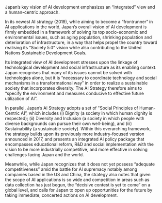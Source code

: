 Japan’s key vision of AI development emphasizes an “integrated” view and a human-centric approach. 

In its newest AI strategy (2019), while aiming to become a “frontrunner” in AI applications in the world, Japan’s overall vision of AI development is firmly embedded in a framework of solving its top socio-economic and environmental issues, such as aging population, shrinking population and deterioration of infrastructure, in a way that helps propel the country toward realising its “Society 5.0” vision while also contributing to the United Nations Sustainable Development Goals. 

Its integrated view of AI development stresses upon the linkage of technological development and social infrastructure as its enabling context. Japan recognises that many of its issues cannot be solved with technologies alone, but it is “necessary to coordinate technology and social mechanisms in a transformational way” in order to realize a sustainable society that incorporates diversity. The AI Strategy therefore aims to “specify the environment and measures conducive to effective future utilization of AI”.

In parallel, Japan’s AI Strategy adopts a set of "Social Principles of Human-Centric AI”, which includes (i) Dignity (a society in which human dignity is respected);  (ii) Diversity and Inclusion (a society in which people with diverse backgrounds can pursue their own well-being), and (iii) Sustainability (a sustainable society). Within this overarching framework, the strategy builds upon its previously more industry-focused version announced in 2017, and presents an integrated AI policy package that encompasses educational reform, R&D and social implementation with the vision to be more industrially competitive, and more effective in solving challenges facing Japan and the world. 

Meanwhile, while Japan recognizes that it does not yet possess “adequate competitiveness” amid the battle for AI supremacy notably among companies based in the US and China, the strategy also notes that given the scope of AI applications is so wide and competition in areas such as data collection has just begun, the “decisive contest is yet to come” on a global level, and calls for Japan to open up opportunities for the future by taking immediate, concerted actions on AI development.

